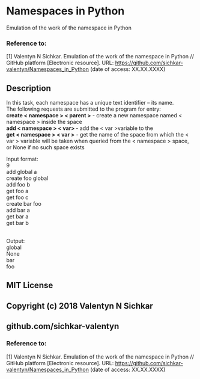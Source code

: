 # Namespaces in Python
Emulation of the work of the namespace in Python

### Reference to:
[1] Valentyn N Sichkar. Emulation of the work of the namespace in Python // GitHub platform [Electronic resource]. URL: https://github.com/sichkar-valentyn/Namespaces_in_Python (date of access: XX.XX.XXXX)

## Description
In this task, each namespace has a unique text identifier – its name.
<br/>The following requests are submitted to the program for entry:
<br/><b>create < namespace > < parent ></b> - create a new namespace named < namespace > inside the <parent> space
<br/><b>add < namespace > < var> </b> - add the < var >variable to the <namespace> 
<br/><b>get < namespace > < var ></b> - get the name of the space from which the < var > variable will be taken when queried from the < namespace > space, or None if no such space exists

Input format:
<br/>9
<br/>add global a
<br/>create foo global
<br/>add foo b
<br/>get foo a
<br/>get foo c
<br/>create bar foo
<br/>add bar a
<br/>get bar a
<br/>get bar b

<br/>Output:
<br/>global
<br/>None
<br/>bar
<br/>foo

## MIT License
## Copyright (c) 2018 Valentyn N Sichkar
## github.com/sichkar-valentyn
### Reference to:
[1] Valentyn N Sichkar. Emulation of the work of the namespace in Python // GitHub platform [Electronic resource]. URL: https://github.com/sichkar-valentyn/Namespaces_in_Python (date of access: XX.XX.XXXX)
